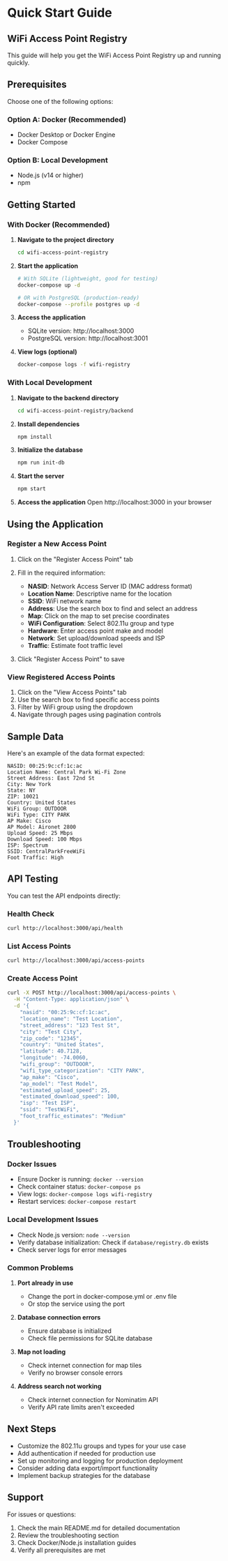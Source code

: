 # Quick Start Guide

## WiFi Access Point Registry

This guide will help you get the WiFi Access Point Registry up and running quickly.

## Prerequisites

Choose one of the following options:

### Option A: Docker (Recommended)
- Docker Desktop or Docker Engine
- Docker Compose

### Option B: Local Development
- Node.js (v14 or higher)
- npm

## Getting Started

### With Docker (Recommended)

1. **Navigate to the project directory**
   ```bash
   cd wifi-access-point-registry
   ```

2. **Start the application**
   ```bash
   # With SQLite (lightweight, good for testing)
   docker-compose up -d
   
   # OR with PostgreSQL (production-ready)
   docker-compose --profile postgres up -d
   ```

3. **Access the application**
   - SQLite version: http://localhost:3000
   - PostgreSQL version: http://localhost:3001

4. **View logs (optional)**
   ```bash
   docker-compose logs -f wifi-registry
   ```

### With Local Development

1. **Navigate to the backend directory**
   ```bash
   cd wifi-access-point-registry/backend
   ```

2. **Install dependencies**
   ```bash
   npm install
   ```

3. **Initialize the database**
   ```bash
   npm run init-db
   ```

4. **Start the server**
   ```bash
   npm start
   ```

5. **Access the application**
   Open http://localhost:3000 in your browser

## Using the Application

### Register a New Access Point

1. Click on the "Register Access Point" tab
2. Fill in the required information:
   - **NASID**: Network Access Server ID (MAC address format)
   - **Location Name**: Descriptive name for the location
   - **SSID**: WiFi network name
   - **Address**: Use the search box to find and select an address
   - **Map**: Click on the map to set precise coordinates
   - **WiFi Configuration**: Select 802.11u group and type
   - **Hardware**: Enter access point make and model
   - **Network**: Set upload/download speeds and ISP
   - **Traffic**: Estimate foot traffic level

3. Click "Register Access Point" to save

### View Registered Access Points

1. Click on the "View Access Points" tab
2. Use the search box to find specific access points
3. Filter by WiFi group using the dropdown
4. Navigate through pages using pagination controls

## Sample Data

Here's an example of the data format expected:

```
NASID: 00:25:9c:cf:1c:ac
Location Name: Central Park Wi-Fi Zone
Street Address: East 72nd St
City: New York
State: NY
ZIP: 10021
Country: United States
WiFi Group: OUTDOOR
WiFi Type: CITY PARK
AP Make: Cisco
AP Model: Aironet 2800
Upload Speed: 25 Mbps
Download Speed: 100 Mbps
ISP: Spectrum
SSID: CentralParkFreeWiFi
Foot Traffic: High
```

## API Testing

You can test the API endpoints directly:

### Health Check
```bash
curl http://localhost:3000/api/health
```

### List Access Points
```bash
curl http://localhost:3000/api/access-points
```

### Create Access Point
```bash
curl -X POST http://localhost:3000/api/access-points \
  -H "Content-Type: application/json" \
  -d '{
    "nasid": "00:25:9c:cf:1c:ac",
    "location_name": "Test Location",
    "street_address": "123 Test St",
    "city": "Test City",
    "zip_code": "12345",
    "country": "United States",
    "latitude": 40.7128,
    "longitude": -74.0060,
    "wifi_group": "OUTDOOR",
    "wifi_type_categorization": "CITY PARK",
    "ap_make": "Cisco",
    "ap_model": "Test Model",
    "estimated_upload_speed": 25,
    "estimated_download_speed": 100,
    "isp": "Test ISP",
    "ssid": "TestWiFi",
    "foot_traffic_estimates": "Medium"
  }'
```

## Troubleshooting

### Docker Issues
- Ensure Docker is running: `docker --version`
- Check container status: `docker-compose ps`
- View logs: `docker-compose logs wifi-registry`
- Restart services: `docker-compose restart`

### Local Development Issues
- Check Node.js version: `node --version`
- Verify database initialization: Check if `database/registry.db` exists
- Check server logs for error messages

### Common Problems

1. **Port already in use**
   - Change the port in docker-compose.yml or .env file
   - Or stop the service using the port

2. **Database connection errors**
   - Ensure database is initialized
   - Check file permissions for SQLite database

3. **Map not loading**
   - Check internet connection for map tiles
   - Verify no browser console errors

4. **Address search not working**
   - Check internet connection for Nominatim API
   - Verify API rate limits aren't exceeded

## Next Steps

- Customize the 802.11u groups and types for your use case
- Add authentication if needed for production use
- Set up monitoring and logging for production deployment
- Consider adding data export/import functionality
- Implement backup strategies for the database

## Support

For issues or questions:
1. Check the main README.md for detailed documentation
2. Review the troubleshooting section
3. Check Docker/Node.js installation guides
4. Verify all prerequisites are met
